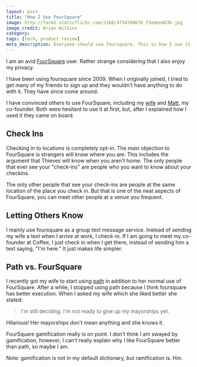 ```yaml
---
layout: post
title: "How I Use FourSquare"
image: http://farm2.staticflickr.com/1168/4734788670_f3a9ee463b.jpg
image_credit: Brian Wilkins
category:
tags: [tech, product review]
meta_description: Everyone should use foursquare. This is how I use it and how I find it effective.
---
```

I am an avid [FourSquare](http://foursquare.com) user. Rather strange considering that I also enjoy my privacy.

I have been using foursquare since 2009. When I originally joined, I tried to get many of my friends to sign up and they wouldn't have anything to do with it. They have since come around.

I have convinced others to use FourSquare, including my [wife](http://twitter.com/bbtrainer) and [Matt](http://twitter.com/mattstump), my co-founder. Both were hesitant to use it at first, but, after I explained how I used it they came on board.

## Check Ins
Checking in to locations is completely opt-in. The main objection to FourSquare is strangers will know where you are. This includes the argument that Thieves will know when you aren't home. The only people that ever see your "check-ins" are people who you want to know about your checkins.

The only other people that see your check-ins are people at the same location of the place you check in. But that is one of the neat aspects of FourSquare, you can meet other people at a venue you frequent.

## Letting Others Know

I mainly use foursquare as a group text message service. Instead of sending my wife a text when I arrive at work, I check-in. If I am going to meet my co-founder at Coffee, I just check in when I get there, instead of sending him a text saying, "I'm here." It just makes life simpler.

## Path vs. FourSquare

I recently got my wife to start using [path](http://path.com) in addition to her normal use of FourSquare. After a while, I stopped using path because I think foursquare has better execution. When I asked my wife which she liked better she stated:

> I'm still deciding. I'm not ready to give up my mayorships yet.

Hilarious! Her mayorships don't mean anything and she knows it. 

FourSquare gamification really is on point. I don't think I am swayed by gamification, however, I can't really explain why I like FourSquare better than path, so maybe I am.

Note: gamification is not in my default dictionary, but ramification is. Hm.